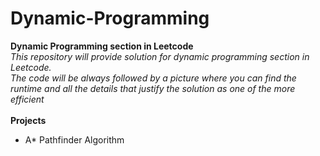 # Dynamic-Programming
**Dynamic Programming section in Leetcode**     
*This repository will provide solution for dynamic programming section in Leetcode.<br />     The code will be always followed by a picture where you can find the runtime and all the details that justify the solution as one of the more efficient*
<br />
<br />
**Projects**
- A* Pathfinder Algorithm 
<br />



